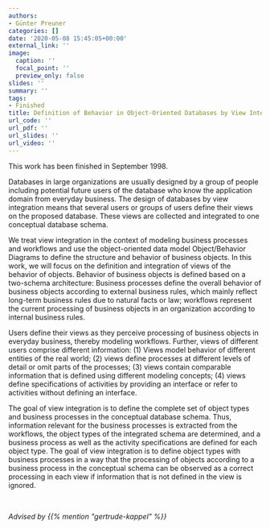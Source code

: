 ```yaml
---
authors:
- Günter Preuner
categories: []
date: '2020-05-08 15:45:05+00:00'
external_link: ''
image:
  caption: ''
  focal_point: ''
  preview_only: false
slides: ''
summary: ''
tags:
- Finished
title: Definition of Behavior in Object-Oriented Databases by View Integration
url_code: ''
url_pdf: ''
url_slides: ''
url_video: ''
---
```


This work has been finished in September 1998.

Databases in large organizations are usually designed by a group of people including potential future users of the database who know the application domain from everyday business. The design of databases by view integration means that several users or groups of users define their views on the proposed database. These views are collected and integrated to one conceptual database schema.

We treat view integration in the context of modeling business processes and workflows and use the object-oriented data model Object/Behavior Diagrams to define the structure and behavior of business objects. In this work, we will focus on the definition and integration of views of the behavior of objects. Behavior of business objects is defined based on a two-schema architecture: Business processes define the overall behavior of business objects according to external business rules, which mainly reflect long-term business rules due to natural facts or law; workflows represent the current processing of business objects in an organization according to internal business rules.

Users define their views as they perceive processing of business objects in everyday business, thereby modeling workflows. Further, views of different users comprise different information: (1) Views model behavior of different entities of the real world; (2) views define processes at different levels of detail or omit parts of the processes; (3) views contain comparable information that is defined using different modeling concepts; (4) views define specifications of activities by providing an interface or refer to activities without defining an interface.

The goal of view integration is to define the complete set of object types and business processes in the conceptual database schema. Thus, information relevant for the business processes is extracted from the workflows, the object types of the integrated schema are determined, and a business process as well as the activity specifications are defined for each object type. The goal of view integration is to define object types with business processes in a way that the processing of objects according to a business process in the conceptual schema can be observed as a correct processing in each view if information that is not defined in the view is ignored.

&nbsp;

*Advised by {{% mention "gertrude-kappel" %}}*